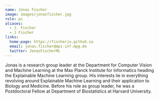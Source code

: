 ```yaml
---
name: Jonas Fischer
image: images/jonasfischer.jpg
role: pi
aliases:
  - J. Fischer
  - J Fischer
links:
  home-page: https://fischerjo.github.io
  email: jonas.fischer@mpi-inf.mpg.de
  twitter: JonasFischerML
---
```


Jonas is a research group leader at the Department for Computer Vision and Machine Learning at the Max Planck Institute for Informatics
heading the Explainable Machine Learning group. His interests lie in everything revolving around Explainable Machine Learning and their
application to Biology and Medicine. Before his role as group leader, he was a Postdoctoral Fellow at Department of Biostatistics at Harvard University.
